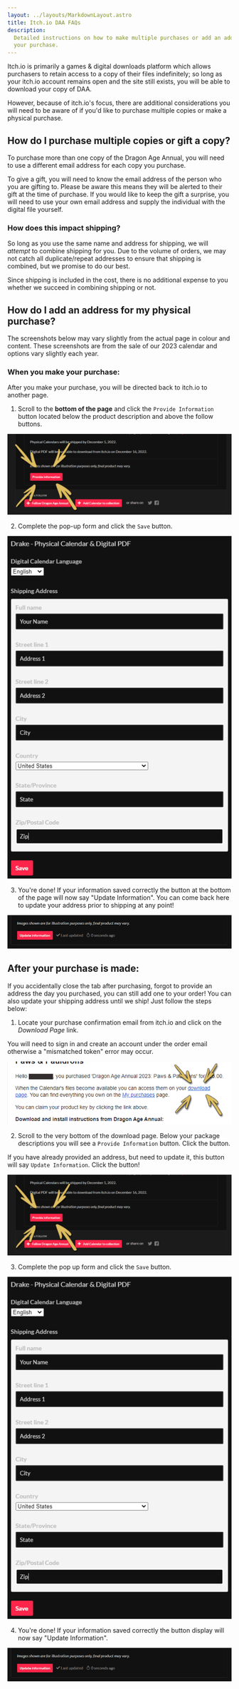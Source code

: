 ```yaml
---
layout: ../layouts/MarkdownLayout.astro
title: Itch.io DAA FAQs
description:
  Detailed instructions on how to make multiple purchases or add an address to
  your purchase.
---
```


Itch.io is primarily a games & digital downloads platform which allows
purchasers to retain access to a copy of their files indefinitely; so long as
your itch.io account remains open and the site still exists, you will be able to
download your copy of DAA.

However, because of itch.io's focus, there are additional considerations you
will need to be aware of if you'd like to purchase multiple copies or make a
physical purchase.

## How do I purchase multiple copies or gift a copy?

To purchase more than one copy of the Dragon Age Annual, you will need to use a
different email address for each copy you purchase.

To give a gift, you will need to know the email address of the person who you
are gifting to. Please be aware this means they will be alerted to their gift at
the time of purchase. If you would like to keep the gift a surprise, you will
need to use your own email address and supply the individual with the digital
file yourself.

### How does this impact shipping?

So long as you use the same name and address for shipping, we will _attempt_ to
combine shipping for you. Due to the volume of orders, we may not catch all
duplicate/repeat addresses to ensure that shipping is combined, but we promise
to do our best.

Since shipping is included in the cost, there is no additional expense to you
whether we succeed in combining shipping or not.

## How do I add an address for my physical purchase?

<p role="note">The screenshots below may vary slightly from the actual page in
colour and content. These screenshots are from the sale of our 2023
calendar and options vary slightly each year.</p>

### When you make your purchase:

After you make your purchase, you will be directed back to itch.io to another
page.

1. Scroll to the **bottom of the page** and click the `Provide Information`
   button located below the product description and above the follow buttons.

![screenshot of "Provide Information" button](../assets/img/itchio/step2.png)

2. Complete the pop-up form and click the `Save` button.

![screenshot of the modal pop-up which collects information on options and addresses](../assets/img/itchio/step3.png)

3. You're done! If your information saved correctly the button at the bottom of
   the page will now say "Update Information". You can come back here to update
   your address prior to shipping at any point!

![screenshot of the "Update Information" button](../assets/img/itchio/step4.png)

## After your purchase is made:

If you accidentally close the tab after purchasing, forgot to provide an address
the day you purchased, you can still add one to your order! You can also update
your shipping address until we ship! Just follow the steps below:

1. Locate your purchase confirmation email from itch.io and click on the
   _Download Page_ link.

<p role="note">You will need to sign in and create an account under the order email otherwise a "mismatched token" error may occur.</p>

![screenshot of an email with the link](../assets/img/itchio/step1.png)

2. Scroll to the very bottom of the download page. Below your package
   descriptions you will see a `Provide Information` button. Click the button.

<p role="note">If you have already provided an address, but need to update it, this button will say <code>Update Information</code>. Click the button!</p>

![screenshot of "Provide Information" button](../assets/img/itchio/step2.png)

3. Complete the pop up form and click the `Save` button.

![screenshot of the modal pop-up which collects information on options and addresses](../assets/img/itchio/step3.png)

4. You're done! If your information saved correctly the button display will now
   say "Update Information".

![screenshot of the "Update Information" button](../assets/img/itchio/step4.png)
